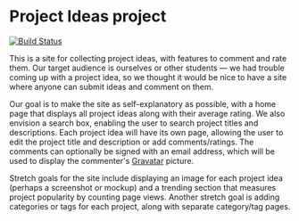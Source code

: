# Project Ideas project

[![Build Status](https://travis-ci.com/mjgardner/project2.svg?branch=master)](https://travis-ci.com/mjgardner/project2)

This is a site for collecting project ideas, with features to comment and rate
them. Our target audience is ourselves or other students — we had trouble
coming up with a project idea, so we thought it would be nice to have a site
where anyone can submit ideas and comment on them.

Our goal is to make the site as self-explanatory as possible, with a home page
that displays all project ideas along with their average rating. We also
envision a search box, enabling the user to search project titles and
descriptions. Each project idea will have its own page, allowing the user to
edit the project title and description or add comments/ratings. The comments
can optionally be signed with an email address, which will be used to display
the commenter's [Gravatar](https://gravatar.com/) picture.

Stretch goals for the site include displaying an image for each project
idea (perhaps a screenshot or mockup) and a trending section that measures
project popularity by counting page views. Another stretch goal is adding
categories or tags for each project, along with separate category/tag pages.
